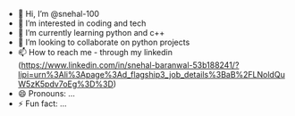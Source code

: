 - 👋 Hi, I’m @snehal-100
- 👀 I’m interested in coding and tech
- 🌱 I’m currently learning python and c++
- 💞️ I’m looking to collaborate on python projects
- 📫 How to reach me - through my linkedin (https://www.linkedin.com/in/snehal-baranwal-53b188241/?lipi=urn%3Ali%3Apage%3Ad_flagship3_job_details%3BaB%2FLNoldQuW5zK5pdv7oEg%3D%3D)
- 😄 Pronouns: ...
- ⚡ Fun fact: ...

<!---
snehal-100/snehal-100 is a ✨ special ✨ repository because its `README.md` (this file) appears on your GitHub profile.
You can click the Preview link to take a look at your changes.
--->
